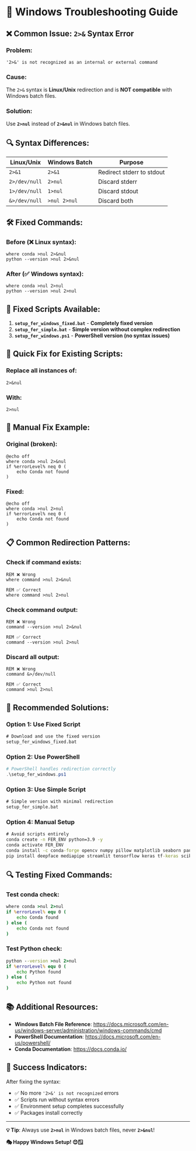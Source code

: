 # 🔧 Windows Troubleshooting Guide

## ❌ Common Issue: `2>&` Syntax Error

### **Problem:**
```
'2>&' is not recognized as an internal or external command
```

### **Cause:**
The `2>&` syntax is **Linux/Unix** redirection and is **NOT compatible** with Windows batch files.

### **Solution:**
Use **`2>nul`** instead of **`2>&nul`** in Windows batch files.

## 🔍 **Syntax Differences:**

| Linux/Unix | Windows Batch | Purpose |
|------------|---------------|---------|
| `2>&1`     | `2>&1`        | Redirect stderr to stdout |
| `2>/dev/null` | `2>nul`    | Discard stderr |
| `1>/dev/null` | `1>nul`    | Discard stdout |
| `&>/dev/null` | `>nul 2>nul` | Discard both |

## 🛠️ **Fixed Commands:**

### **Before (❌ Linux syntax):**
```batch
where conda >nul 2>&nul
python --version >nul 2>&nul
```

### **After (✅ Windows syntax):**
```batch
where conda >nul 2>nul
python --version >nul 2>nul
```

## 📁 **Fixed Scripts Available:**

1. **`setup_fer_windows_fixed.bat`** - **Completely fixed version**
2. **`setup_fer_simple.bat`** - **Simple version without complex redirection**
3. **`setup_fer_windows.ps1`** - **PowerShell version (no syntax issues)**

## 🚀 **Quick Fix for Existing Scripts:**

### **Replace all instances of:**
```batch
2>&nul
```

### **With:**
```batch
2>nul
```

## 🔧 **Manual Fix Example:**

### **Original (broken):**
```batch
@echo off
where conda >nul 2>&nul
if %errorLevel% neq 0 (
    echo Conda not found
)
```

### **Fixed:**
```batch
@echo off
where conda >nul 2>nul
if %errorLevel% neq 0 (
    echo Conda not found
)
```

## 📋 **Common Redirection Patterns:**

### **Check if command exists:**
```batch
REM ❌ Wrong
where command >nul 2>&nul

REM ✅ Correct
where command >nul 2>nul
```

### **Check command output:**
```batch
REM ❌ Wrong
command --version >nul 2>&nul

REM ✅ Correct
command --version >nul 2>nul
```

### **Discard all output:**
```batch
REM ❌ Wrong
command &>/dev/null

REM ✅ Correct
command >nul 2>nul
```

## 🎯 **Recommended Solutions:**

### **Option 1: Use Fixed Script**
```cmd
# Download and use the fixed version
setup_fer_windows_fixed.bat
```

### **Option 2: Use PowerShell**
```powershell
# PowerShell handles redirection correctly
.\setup_fer_windows.ps1
```

### **Option 3: Use Simple Script**
```cmd
# Simple version with minimal redirection
setup_fer_simple.bat
```

### **Option 4: Manual Setup**
```cmd
# Avoid scripts entirely
conda create -n FER_ENV python=3.9 -y
conda activate FER_ENV
conda install -c conda-forge opencv numpy pillow matplotlib seaborn pandas scipy -y
pip install deepface mediapipe streamlit tensorflow keras tf-keras scikit-learn
```

## 🔍 **Testing Fixed Commands:**

### **Test conda check:**
```cmd
where conda >nul 2>nul
if %errorLevel% equ 0 (
    echo Conda found
) else (
    echo Conda not found
)
```

### **Test Python check:**
```cmd
python --version >nul 2>nul
if %errorLevel% equ 0 (
    echo Python found
) else (
    echo Python not found
)
```

## 📚 **Additional Resources:**

- **Windows Batch File Reference**: https://docs.microsoft.com/en-us/windows-server/administration/windows-commands/cmd
- **PowerShell Documentation**: https://docs.microsoft.com/en-us/powershell/
- **Conda Documentation**: https://docs.conda.io/

## 🎉 **Success Indicators:**

After fixing the syntax:
- ✅ No more `'2>&' is not recognized` errors
- ✅ Scripts run without syntax errors
- ✅ Environment setup completes successfully
- ✅ Packages install correctly

---

**💡 Tip**: Always use **`2>nul`** in Windows batch files, never **`2>&nul`**!

**🎭 Happy Windows Setup! 😊🪟**
